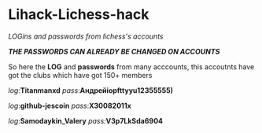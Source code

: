 # Lihack-Lichess-hack

_LOGins and passwords from lichess's accounts_


***THE PASSWORDS CAN ALREADY BE CHANGED ON ACCOUNTS***

So here the **LOG** and **passwords** from many acccounts, this accoutnts have got the clubs which have got 150+ members

_log:_**Titanmanxd**  _pass_:**Андрейiopfttyyu12355555)**

_log_:**github-jescoin** _pass_:**X30082011x**

_log:_**Samodaykin_Valery** _pass:_**V3p7LkSda6904**

